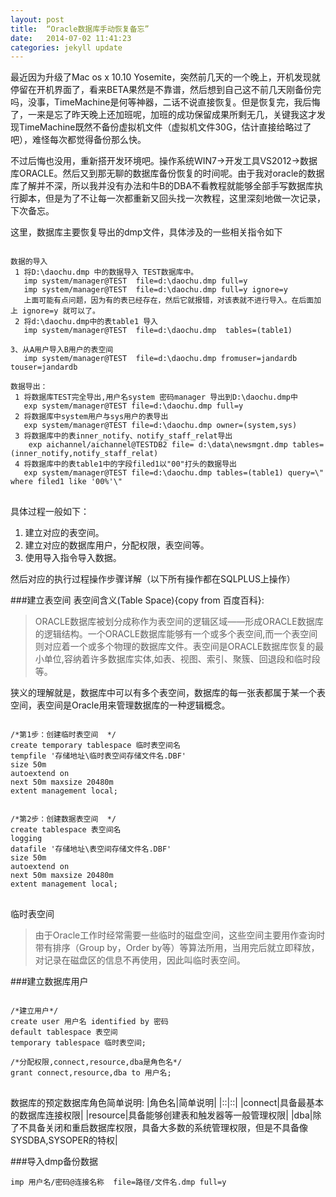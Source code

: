 ```yaml
---
layout: post
title:  “Oracle数据库手动恢复备忘”
date:   2014-07-02 11:41:23
categories: jekyll update
---
```



最近因为升级了Mac os x 10.10 Yosemite，突然前几天的一个晚上，开机发现就停留在开机界面了，看来BETA果然是不靠谱，然后想到自己这不前几天刚备份完吗，没事，TimeMachine是何等神器，二话不说直接恢复。但是恢复完，我后悔了，一来是忘了昨天晚上还加班呢，加班的成功保留成果所剩无几，关键我这才发现TimeMachine既然不备份虚拟机文件（虚拟机文件30G，估计直接给略过了吧），难怪每次都觉得备份那么快。

不过后悔也没用，重新搭开发环境吧。操作系统WIN7->开发工具VS2012->数据库ORACLE。然后又到那无聊的数据库备份恢复的时间呢。由于我对oracle的数据库了解并不深，所以我并没有办法和牛B的DBA不看教程就能够全部手写数据库执行脚本，但是为了不让每一次都重新又回头找一次教程，这里深刻地做一次记录，下次备忘。

这里，数据库主要恢复导出的dmp文件，具体涉及的一些相关指令如下

<pre>
<code>
数据的导入 1 将D:\daochu.dmp 中的数据导入 TEST数据库中。   imp system/manager@TEST  file=d:\daochu.dmp full=y   imp system/manager@TEST  file=d:\daochu.dmp full=y ignore=y    上面可能有点问题，因为有的表已经存在，然后它就报错，对该表就不进行导入。在后面加上 ignore=y 就可以了。 2 将d:\daochu.dmp中的表table1 导入   imp system/manager@TEST  file=d:\daochu.dmp  tables=(table1) 3、从A用户导入B用户的表空间   imp system/manager@TEST  file=d:\daochu.dmp fromuser=jandardb touser=jandardb数据导出： 1 将数据库TEST完全导出,用户名system 密码manager 导出到D:\daochu.dmp中   exp system/manager@TEST file=d:\daochu.dmp full=y 2 将数据库中system用户与sys用户的表导出   exp system/manager@TEST file=d:\daochu.dmp owner=(system,sys) 3 将数据库中的表inner_notify、notify_staff_relat导出    exp aichannel/aichannel@TESTDB2 file= d:\data\newsmgnt.dmp tables=(inner_notify,notify_staff_relat)  4 将数据库中的表table1中的字段filed1以"00"打头的数据导出   exp system/manager@TEST file=d:\daochu.dmp tables=(table1) query=\" where filed1 like '00%'\"</code>
</pre>

具体过程一般如下：

1. 建立对应的表空间。
2. 建立对应的数据库用户，分配权限，表空间等。
3. 使用导入指令导入数据。

然后对应的执行过程操作步骤详解（以下所有操作都在SQLPLUS上操作）

###建立表空间
表空间含义(Table Space){copy from 百度百科}:

> ORACLE数据库被划分成称作为表空间的逻辑区域——形成ORACLE数据库的逻辑结构。一个ORACLE数据库能够有一个或多个表空间,而一个表空间则对应着一个或多个物理的数据库文件。表空间是ORACLE数据库恢复的最小单位,容纳着许多数据库实体,如表、视图、索引、聚簇、回退段和临时段等。

狭义的理解就是，数据库中可以有多个表空间，数据库的每一张表都属于某一个表空间，表空间是Oracle用来管理数据库的一种逻辑概念。

<pre>
<code>
/*第1步：创建临时表空间  */create temporary tablespace 临时表空间名tempfile '存储地址\临时表空间存储文件名.DBF' size 50m  autoextend on  next 50m maxsize 20480m  extent management local;   /*第2步：创建数据表空间  */create tablespace 表空间名
logging datafile '存储地址\表空间存储文件名.DBF'  size 50m  autoextend on  next 50m maxsize 20480m  extent management local;  
</code>
</pre>

临时表空间
>由于Oracle工作时经常需要一些临时的磁盘空间，这些空间主要用作查询时带有排序（Group by，Order by等）等算法所用，当用完后就立即释放，对记录在磁盘区的信息不再使用，因此叫临时表空间。

###建立数据库用户
<pre>
<code>
/*建立用户*/
create user 用户名 identified by 密码  
default tablespace 表空间  
temporary tablespace 临时表空间;  

/*分配权限,connect,resource,dba是角色名*/
grant connect,resource,dba to 用户名;  
</code>
</pre>
数据库的预定数据库角色简单说明:
|角色名|简单说明|
|::|::|
|connect|具备最基本的数据库连接权限|
|resource|具备能够创建表和触发器等一般管理权限|
|dba|除了不具备关闭和重启数据库权限，具备大多数的系统管理权限，但是不具备像SYSDBA,SYSOPER的特权|

###导入dmp备份数据

	imp 用户名/密码@连接名称  file=路径/文件名.dmp full=y


